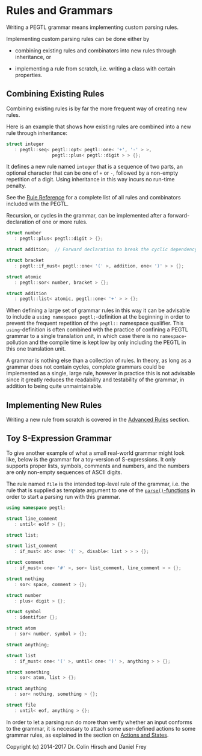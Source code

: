 # Rules and Grammars

Writing a PEGTL grammar means implementing custom parsing rules.

Implementing custom parsing rules can be done either by

* combining existing rules and combinators into new rules through inheritance, or

* implementing a rule from scratch, i.e. writing a class with certain properties.

## Combining Existing Rules

Combining existing rules is by far the more frequent way of creating new rules.

Here is an example that shows how existing rules are combined into a new rule through inheritance:

```c++
struct integer
   : pegtl::seq< pegtl::opt< pegtl::one< '+', '-' > >,
                 pegtl::plus< pegtl::digit > > {};
```

It defines a new rule named `integer` that is a sequence of two parts, an optional character that can be one of `+` or `-`, followed by a non-empty repetition of a digit.
Using inheritance in this way incurs no run-time penalty.

See the [Rule Reference](Rule-Reference.md) for a complete list of all rules and combinators included with the PEGTL.

Recursion, or cycles in the grammar, can be implemented after a forward-declaration of one or more rules.

```c++
struct number
   : pegtl::plus< pegtl::digit > {};

struct addition;  // Forward declaration to break the cyclic dependency.

struct bracket
   : pegtl::if_must< pegtl::one< '(' >, addition, one< ')' > > {};

struct atomic
   : pegtl::sor< number, bracket > {};

struct addition
   : pegtl::list< atomic, pegtl::one< '+' > > {};
```

When defining a large set of grammar rules in this way it can be advisable to include a `using namespace pegtl;`-definition at the beginning in order to prevent the frequent repetition of the `pegtl::` namespace qualifier.
This `using`-definition is often combined with the practice of confining a PEGTL grammar to a single translation unit, in which case there is no `namespace`-pollution and the compile time is kept low by only including the PEGTL in this one translation unit.

A grammar is nothing else than a collection of rules.
In theory, as long as a grammar does not contain cycles, complete grammars could be implemented as a single, large rule, however in practice this is not advisable since it greatly reduces the readability and testability of the grammar, in addition to being quite unmaintainable.

## Implementing New Rules

Writing a new rule from scratch is covered in the [Advanced Rules](Advanced-Rules.md) section.

## Toy S-Expression Grammar

To give another example of what a small real-world grammar might look like, below is the grammar for a toy-version of S-expressions.
It only supports proper lists, symbols, comments and numbers, and the numbers are only non-empty sequences of ASCII digits.

The rule named `file` is the intended top-level rule of the grammar, i.e. the rule that is supplied as template argument to one of the [`parse()`-functions](Parser-Reference.md) in order to start a parsing run with this grammar.

```c++
using namespace pegtl;

struct line_comment
   : until< eolf > {};

struct list;

struct list_comment
   : if_must< at< one< '(' >, disable< list > > > {};

struct comment
   : if_must< one< '#' >, sor< list_comment, line_comment > > {};

struct nothing
   : sor< space, comment > {};

struct number
   : plus< digit > {};

struct symbol
   : identifier {};

struct atom
   : sor< number, symbol > {};

struct anything;

struct list
   : if_must< one< '(' >, until< one< ')' >, anything > > {};

struct something
   : sor< atom, list > {};

struct anything
   : sor< nothing, something > {};

struct file
   : until< eof, anything > {};
```

In order to let a parsing run do more than verify whether an input conforms to the grammar, it is necessary to attach some user-defined actions to some grammar rules, as explained in the section on [Actions and States](Actions-and-States.md).

Copyright (c) 2014-2017 Dr. Colin Hirsch and Daniel Frey
